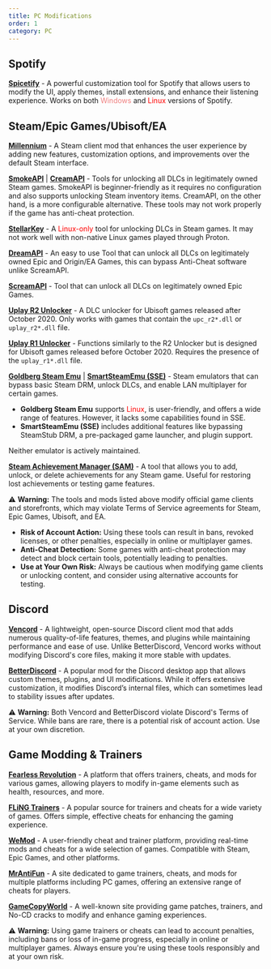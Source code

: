 ```yaml
---
title: PC Modifications
order: 1
category: PC
---
```


## **Spotify**
[**Spicetify**](https://spicetify.app) - A powerful customization tool for Spotify that allows users to modify the UI, apply themes, install extensions, and enhance their listening experience. Works on both <span style="color:lightcoral">Windows</span> and <span style="color:red">Linux</span> versions of Spotify.  

## **Steam/Epic Games/Ubisoft/EA**

[**Millennium**](https://steambrew.app) - A Steam client mod that enhances the user experience by adding new features, customization options, and improvements over the default Steam interface.  

[**SmokeAPI**](https://cs.rin.ru/forum/viewtopic.php?t=122487) | [**CreamAPI**](https://cs.rin.ru/forum/viewtopic.php?t=70576) - Tools for unlocking all DLCs in legitimately owned Steam games. SmokeAPI is beginner-friendly as it requires no configuration and also supports unlocking Steam inventory items. CreamAPI, on the other hand, is a more configurable alternative. These tools may not work properly if the game has anti-cheat protection.  

[**StellarKey**](https://cs.rin.ru/forum/viewtopic.php?t=120717) - A <span style="color:red">Linux-only</span> tool for unlocking DLCs in Steam games. It may not work well with non-native Linux games played through Proton.  

[**DreamAPI**](https://cs.rin.ru/forum/viewtopic.php?t=111520) - An easy to use Tool that can unlock all DLCs on legitimately owned Epic and Origin/EA Games, this can bypass Anti-Cheat software unlike ScreamAPI.

[**ScreamAPI**](https://cs.rin.ru/forum/viewtopic.php?t=106474) - Tool that can unlock all DLCs on legitimately owned Epic Games.

[**Uplay R2 Unlocker**](https://cs.rin.ru/forum/viewtopic.php?t=111874) - A DLC unlocker for Ubisoft games released after October 2020. Only works with games that contain the `upc_r2*.dll` or `uplay_r2*.dll` file.  

[**Uplay R1 Unlocker**](https://cs.rin.ru/forum/viewtopic.php?t=112169) - Functions similarly to the R2 Unlocker but is designed for Ubisoft games released before October 2020. Requires the presence of the `uplay_r1*.dll` file.  

[**Goldberg Steam Emu**](https://cs.rin.ru/forum/viewtopic.php?t=91627) | [**SmartSteamEmu (SSE)**](https://cs.rin.ru/forum/viewtopic.php?t=62935) - Steam emulators that can bypass basic Steam DRM, unlock DLCs, and enable LAN multiplayer for certain games.  

- **Goldberg Steam Emu** supports <span style="color:red">Linux</span>, is user-friendly, and offers a wide range of features. However, it lacks some capabilities found in SSE.  
- **SmartSteamEmu (SSE)** includes additional features like bypassing SteamStub DRM, a pre-packaged game launcher, and plugin support.  

Neither emulator is actively maintained.  
 
[**Steam Achievement Manager (SAM)**]() - A tool that allows you to add, unlock, or delete achievements for any Steam game. Useful for restoring lost achievements or testing game features.  

⚠ **Warning:** The tools and mods listed above modify official game clients and storefronts, which may violate Terms of Service agreements for Steam, Epic Games, Ubisoft, and EA.  

- **Risk of Account Action:** Using these tools can result in bans, revoked licenses, or other penalties, especially in online or multiplayer games.  
- **Anti-Cheat Detection:** Some games with anti-cheat protection may detect and block certain tools, potentially leading to penalties.  
- **Use at Your Own Risk:** Always be cautious when modifying game clients or unlocking content, and consider using alternative accounts for testing.  

## **Discord**

[**Vencord**](https://vencord.dev) - A lightweight, open-source Discord client mod that adds numerous quality-of-life features, themes, and plugins while maintaining performance and ease of use. Unlike BetterDiscord, Vencord works without modifying Discord's core files, making it more stable with updates.  

[**BetterDiscord**](https://betterdiscord.app) - A popular mod for the Discord desktop app that allows custom themes, plugins, and UI modifications. While it offers extensive customization, it modifies Discord’s internal files, which can sometimes lead to stability issues after updates.  

⚠ **Warning:** Both Vencord and BetterDiscord violate Discord's Terms of Service. While bans are rare, there is a potential risk of account action. Use at your own discretion. 

## **Game Modding & Trainers**  

[**Fearless Revolution**](https://fearlessrevolution.com) - A platform that offers trainers, cheats, and mods for various games, allowing players to modify in-game elements such as health, resources, and more.  

[**FLiNG Trainers**](https://flingtrainer.com) - A popular source for trainers and cheats for a wide variety of games. Offers simple, effective cheats for enhancing the gaming experience.  

[**WeMod**](https://www.wemod.com) - A user-friendly cheat and trainer platform, providing real-time mods and cheats for a wide selection of games. Compatible with Steam, Epic Games, and other platforms.  

[**MrAntiFun**](https://mrantifun.net) - A site dedicated to game trainers, cheats, and mods for multiple platforms including PC games, offering an extensive range of cheats for players.  

[**GameCopyWorld**](https://www.gamecopyworld.com) - A well-known site providing game patches, trainers, and No-CD cracks to modify and enhance gaming experiences.  

⚠ **Warning:** Using game trainers or cheats can lead to account penalties, including bans or loss of in-game progress, especially in online or multiplayer games. Always ensure you're using these tools responsibly and at your own risk.  

